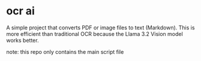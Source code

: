 # ocr ai

A simple project that converts PDF or image files to text (Markdown). This is more efficient than traditional OCR because the Llama 3.2 Vision model works better.

note: this repo only contains the main script file